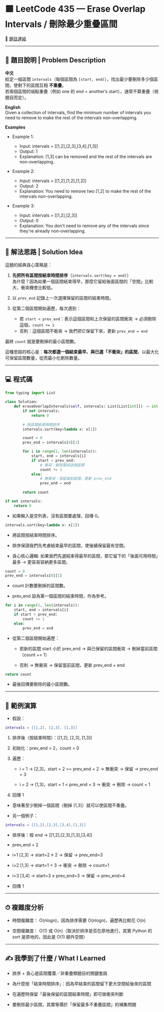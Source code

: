 # 🟦 LeetCode 435 — Erase Overlap Intervals / 刪除最少重疊區間
🔗 [題目連結](https://leetcode.com/problems/non-overlapping-intervals/)

---

## 📄 題目說明 | Problem Description

**中文**  
給定一組區間 `intervals`（每個區間為 `[start, end)`），找出最少要刪除多少個區間，使剩下的區間互相 **不重疊**。  
若兩個區間的端點重疊（例如 one 的 end = another’s start），通常不算重疊（視題目而定）。

**English**  
Given a collection of intervals, find the minimum number of intervals you need to remove to make the rest of the intervals non-overlapping.

**Examples**
- Example 1:

    - Input: intervals = [[1,2],[2,3],[3,4],[1,3]]
    - Output: 1
    - Explanation: [1,3] can be removed and the rest of the intervals are non-overlapping.

- Example 2:

    - Input: intervals = [[1,2],[1,2],[1,2]]
    - Output: 2
    - Explanation: You need to remove two [1,2] to make the rest of the intervals non-overlapping.

- Example 3:

    - Input: intervals = [[1,2],[2,3]]
    - Output: 0
    - Explanation: You don't need to remove any of the intervals since they're already non-overlapping.

---

## 🧠 解法思路 | Solution Idea

這題的經典貪心策略是：

1. **先把所有區間按結束時間排序**（`intervals.sort(key = end)`）  
   為什麼？因為如果一個區間結束得早，那麼它留給後面區間的「空間」比較大，衝突機會比較低。

2. 以 `prev_end` 記錄上一次選擇保留的區間的結束時間。

3. 從第二個區間開始遍歷，每次遇到：
   - 若 `start < prev_end`：表示這個區間和上次保留的區間衝突 → 必須刪除這個，`count += 1`
   - 否則：這個區間不衝突 → 我們把它保留下來，更新 `prev_end = end`

最終 `count` 就是要刪掉的最小區間數。

這種思路的核心是：**每次都選一個結束最早、與已選「不衝突」的區間**，以最大化可保留區間數量，從而最小化刪除數量。

---

## 💻 程式碼

```python
from typing import List

class Solution:
    def eraseOverlapIntervals(self, intervals: List[List[int]]) -> int:
        if not intervals:
            return 0
        
        # 按區間結束時間排序
        intervals.sort(key=lambda x: x[1])

        count = 0
        prev_end = intervals[0][1]

        for i in range(1, len(intervals)):
            start, end = intervals[i]
            if start < prev_end:
                # 衝突：刪除當前這個區間
                count += 1
            else:
                # 無衝突：保留當前區間，更新 prev_end
                prev_end = end
        
        return count
```
```python
if not intervals:
    return 0
```
- 如果輸入是空列表，沒有區間要處理，回傳 0。

```python
intervals.sort(key=lambda x: x[1])
```
- 將區間按結束時間排序。

- 排序保證我們先考慮結束最早的區間，使後續保留最有空間。

- 貪心核心邏輯: 如果我們先選結束得最早的區間，那它留下的「後面可用時間」最多 → 更容易容納更多區間。

```python
count = 0
prev_end = intervals[0][1]
```
- count 計數要刪掉的區間數。

- prev_end 設為第一個區間的結束時間，作為參考。

```python
for i in range(1, len(intervals)):
    start, end = intervals[i]
    if start < prev_end:
        count += 1
    else:
        prev_end = end
```
- 從第二個區間開始遍歷：

    - 若新的區間 start 小於 prev_end → 與已保留的區間衝突 → 刪掉當前區間（count += 1）

    - 否則 → 無衝突 → 保留當前區間，更新 prev_end = end

```python
return count
```
- 最後回傳要刪除的最小區間數。

---

## 🧪 範例演算
- 假設：

```lua
intervals = [[1,2], [2,3], [1,3]]
```
1. 排序後（按結束時間）：[[1,2], [2,3], [1,3]]

2. 初始化：prev_end = 2，count = 0

3. 遍歷：

    - i = 1 → [2,3]，start = 2 >= prev_end = 2 → 無衝突 → 保留 → prev_end = 3

    - i = 2 → [1,3]，start = 1 < prev_end = 3 → 衝突 → 刪除 → count = 1

4. 回傳 1

- 意味著至少刪掉一個區間（刪掉 [1,3]）就可以使區間不重疊。

- 另一個例子：

```lua
intervals = [[1,2],[2,3],[3,4],[1,3]]
```
- 排序後：按 end → [[1,2],[2,3],[1,3],[3,4]]

- prev_end = 2

- i=1 [2,3] → start=2 ≥ 2 → 保留 → prev_end=3

- i=2 [1,3] → start=1 < 3 → 衝突 → 刪除 → count=1

- i=3 [3,4] → start=3 ≥ prev_end=3 → 保留 → prev_end=4

- 回傳 1

---

## ⏱ 複雜度分析
- 時間複雜度： O(nlogn)，因為排序需要 O(nlogn)，遍歷再比較花 O(n)

- 空間複雜度： O(1) 或 O(n)（取決於排序是否在原地進行，其實 Python 的 sort 是原地的，因此是 O(1) 額外空間）

---

## ✍ 我學到了什麼 / What I Learned
- 排序 + 貪心是區間覆蓋／非重疊類題目的關鍵套路

- 為什麼按「結束時間排序」：因為早結束的區間留下更大空間給後來的區間

- 在遍歷時保留「最後保留的區間結束時間」即可做衝突判斷

- 要刪除最少區間，其實等價於「保留最多不重疊區間」的補集問題
